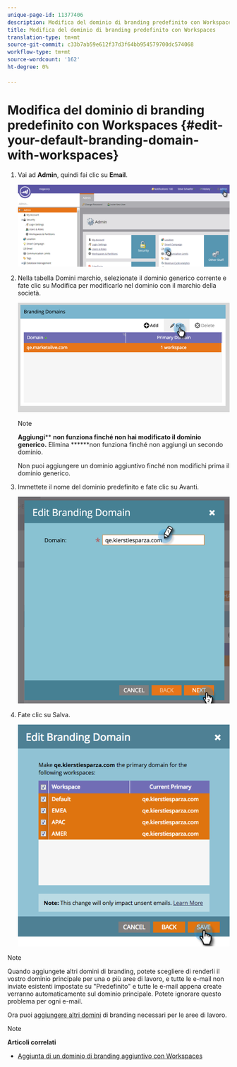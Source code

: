 ```yaml
---
unique-page-id: 11377406
description: Modifica del dominio di branding predefinito con Workspaces - Marketo Docs - Documentazione prodotto
title: Modifica del dominio di branding predefinito con Workspaces
translation-type: tm+mt
source-git-commit: c33b7ab59e612f37d3f64bb954579700dc574068
workflow-type: tm+mt
source-wordcount: '162'
ht-degree: 0%

---
```



# Modifica del dominio di branding predefinito con Workspaces {#edit-your-default-branding-domain-with-workspaces}

1. Vai ad **Admin**, quindi fai clic su **Email**.

   ![](assets/image2016-6-29-16-3a42-3a20.png)

1. Nella tabella Domini marchio, selezionate il dominio generico corrente e fate clic su Modifica per modificarlo nel dominio con il marchio della società.

   ![](assets/image2016-8-12-10-3a30-3a34.png)

   >[!NOTE]
   >
   >**Aggiungi**** **non funziona finché non hai modificato il dominio generico.** Elimina ******non funziona finché non aggiungi un secondo dominio.
   >
   >Non puoi aggiungere un dominio aggiuntivo finché non modifichi prima il dominio generico.

1. Immettete il nome del dominio predefinito e fate clic su Avanti.

   ![](assets/image2016-8-12-10-3a32-3a31.png)

1. Fate clic su Salva.

   ![](assets/edit-branding-domain-9-12-16-hand.png)

>[!NOTE]
>
>Quando aggiungete altri domini di branding, potete scegliere di renderli il vostro dominio principale per una o più aree di lavoro, e tutte le e-mail non inviate esistenti impostate su &quot;Predefinito&quot; e tutte le e-mail appena create verranno automaticamente sul dominio principale. Potete ignorare questo problema per ogni e-mail.

Ora puoi [aggiungere altri domini](add-an-additional-branding-domain-with-workspaces.md) di branding necessari per le aree di lavoro.

>[!NOTE]
>
>**Articoli correlati**
>
>* [Aggiunta di un dominio di branding aggiuntivo con Workspaces](add-an-additional-branding-domain-with-workspaces.md)


